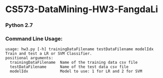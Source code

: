 # CS573-DataMining-HW3-FangdaLi
### Python 2.7
### Command Line Usage:
```
usage: hw3.py [-h] trainingDataFilename testDataFilename modelIdx
Train and test a LR or SVM Classifier.
positional arguments:
  trainingDataFilename  Name of the training data csv file
  testDataFilename      Name of the test data csv file
  modelIdx              Model to use: 1 for LR and 2 for SVM
```
